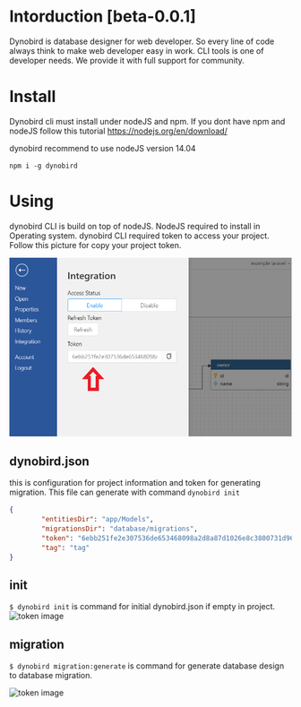 # Intorduction [beta-0.0.1]
Dynobird is database designer for web developer. So every line of code always think to make web developer easy in work. CLI tools is one of developer needs. We provide it with full support for community.
# Install
Dynobird cli must install under nodeJS and npm. If you dont have npm and nodeJS follow this tutorial https://nodejs.org/en/download/

dynobird recommend to use nodeJS version 14.04

```shell
npm i -g dynobird
```
# Using
dynobird CLI is build on top of nodeJS. NodeJS required to install in Operating system. 
dynobird CLI required token to access your project. Follow this picture for copy your project token.

![token image](docs/img/token.png "Dynobird token")

## dynobird.json
this is configuration for project information and token for generating migration. This file can generate with command ```dynobird init```
```json
{
        "entitiesDir": "app/Models",
        "migrationsDir": "database/migrations",
        "token": "6ebb251fe2e307536de653468098a2d8a87d1026e8c3800731d961317405954e3364c555c8a59cd4410ad19d132d045354e5",
        "tag": "tag"
}
```

## init
```$ dynobird init``` is command for initial dynobird.json if empty in project.
![token image](docs/img/dynobird-init.png "Dynobird init project")
## migration
```$ dynobird migration:generate``` is command for generate database design to database migration.

![token image](docs/img/dynobird-generate-migration.png "Dynobird init project")